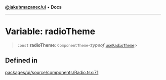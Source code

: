 [**@jakubmazanec/ui**](../README.md) • **Docs**

---

# Variable: radioTheme

> `const` **radioTheme**: `ComponentTheme`\<_typeof_
> [`useRadioTheme`](../functions/useRadioTheme.md)\>

## Defined in

[packages/ui/source/components/Radio.tsx:71](https://github.com/jakubmazanec/tools/blob/29163046acd1da0224b08fd05ca40f385e9ab4e5/packages/ui/source/components/Radio.tsx#L71)
